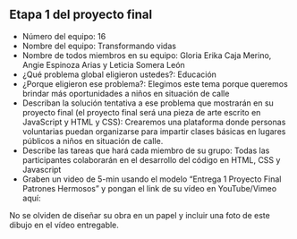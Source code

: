 ## Etapa 1 del proyecto final

- Número del equipo: 16 
- Nombre del equipo: Transformando vidas
- Nombre de todos miembros en su equipo: Gloria Erika Caja Merino, Angie Espinoza Arias y Leticia Somera León
- ¿Qué problema global eligieron ustedes?: Educación
- ¿Porque eligieron ese problema?: Elegimos este tema porque queremos brindar más oportunidades a niños en situación de calle
- Describan la solución tentativa a ese problema que mostrarán en su proyecto final (el proyecto final será una pieza de arte escrito en JavaScript y HTML y CSS): Crearemos una plataforma donde personas voluntarias puedan organizarse para impartir clases básicas en lugares públicos a niños en situación de calle.
- Describe las tareas que hará cada miembro de su grupo: Todas las participantes colaborarán en el desarrollo del código en HTML, CSS y Javascript
- Graben un video de 5-min usando el modelo “Entrega 1 Proyecto Final Patrones Hermosos” y pongan el link de su vídeo en YouTube/Vimeo aquí:

No se olviden de diseñar su obra en un papel y incluir una foto de este dibujo en el vídeo entregable.
